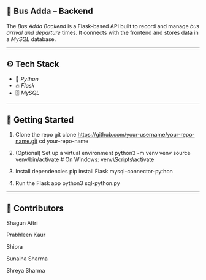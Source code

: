 ## 🚏 Bus Adda – Backend

The *Bus Adda Backend* is a Flask-based API built to record and manage *bus arrival and departure* times. It connects with the frontend and stores data in a *MySQL* database.

---

## ⚙️ Tech Stack

- 🐍 *Python*
- 🔥 *Flask*
- 🗄️ *MySQL* 

---

## 🚀 Getting Started

1. Clone the repo
git clone https://github.com/your-username/your-repo-name.git
cd your-repo-name

2. (Optional) Set up a virtual environment
python3 -m venv venv
source venv/bin/activate  # On Windows: venv\Scripts\activate

3. Install dependencies
pip install Flask mysql-connector-python

4. Run the Flask app
python3 sql-python.py

---

## 👥 Contributors
Shagun Attri

Prabhleen Kaur

Shipra

Sunaina Sharma

Shreya Sharma
